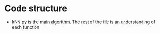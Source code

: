 # Code structure

* kNN.py is the main algorithm. The rest of the file is an understanding of each function